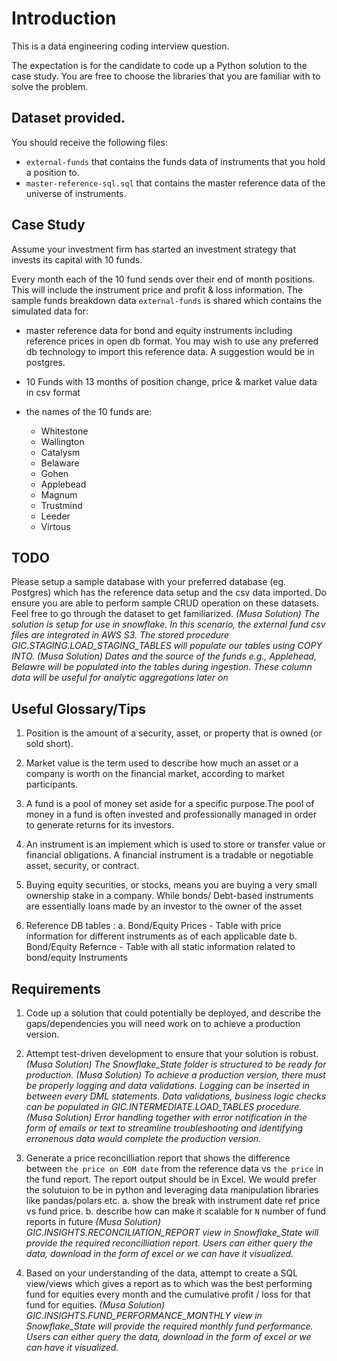 # Introduction

This is a data engineering coding interview question.

The expectation is for the candidate to code up a Python solution to the case study. You are free to choose the libraries that you are familiar with to solve the problem.


## Dataset provided.

You should receive the following files:
- `external-funds` that contains the funds data of instruments that you hold a position to.
- `master-reference-sql.sql` that contains the master reference data of the universe of instruments.


## Case Study

Assume your investment firm has started an investment strategy that invests its capital with 10 funds.

Every month each of the 10 fund sends over their end of month positions. This will include the instrument price and profit & loss information. The sample funds breakdown data `external-funds` is shared which contains the simulated data for:

- master reference data for bond and equity instruments including reference prices in open db format. You may wish to use any preferred db technology to import this reference data. A suggestion would be in postgres.
- 10 Funds with 13 months of position change, price & market value data in csv format
- the names of the 10 funds are:

	- Whitestone
	- Wallington
	- Catalysm
	- Belaware
	- Gohen
	- Applebead
	- Magnum
	- Trustmind
	- Leeder
	- Virtous

## TODO

Please setup a sample database with your preferred database (eg. Postgres) which has the reference data setup and the csv data imported. Do ensure you are able to perform sample CRUD operation on these datasets. Feel free to go through the dataset to get familiarized.
*(Musa Solution) The solution is setup for use in snowflake. In this scenario, the external fund csv files are integrated in AWS S3. The stored procedure GIC.STAGING.LOAD_STAGING_TABLES will populate our tables using COPY INTO.*
*(Musa Solution) Dates and the source of the funds e.g., Applehead, Belawre will be populated into the tables during ingestion. These column data will be useful for analytic aggregations later on*

## Useful Glossary/Tips

1. Position is the amount of a security, asset, or property that is owned (or sold short).

2. Market value is the term used to describe how much an asset or a company is worth on the financial market, according to market participants.

3. A fund is a pool of money set aside for a specific purpose.The pool of money in a fund is often invested and professionally managed in order to generate returns for its investors.

4. An instrument is an implement which is used to store or transfer value or financial obligations. A financial instrument is a tradable or negotiable asset, security, or contract.

5. Buying equity securities, or stocks, means you are buying a very small ownership stake in a company. While bonds/ Debt-based instruments are essentially loans made by an investor to the owner of the asset

6. Reference DB tables :
	a. Bond/Equity Prices - Table with price information for different instruments as of each applicable date
	b. Bond/Equity Refernce - Table with all static information related to bond/equity Instruments


## Requirements

1. Code up a solution that could potentially be deployed, and describe the gaps/dependencies you will need work on to achieve a production version.
2. Attempt test-driven development to ensure that your solution is robust.
*(Musa Solution) The Snowflake_State folder is structured to be ready for production.*
*(Musa Solution) To achieve a production version, there must be properly logging and data validations. Logging can be inserted in between every DML statements. Data validations, business logic checks can be populated in GIC.INTERMEDIATE.LOAD_TABLES procedure.*
*(Musa Solution) Error handling together with error notification in the form of emails or text to streamline troubleshooting and identifying erronenous data would complete the production version.*

3. Generate a price reconcilliation report that shows the difference between `the price on EOM date` from the reference data vs `the price` in the fund report. The report output should be in Excel. We would prefer the solutuion to be in python and leveraging data manipulation libraries like pandas/polars etc.
	a. show the break with instrument date ref price vs fund price.
	b. describe how can make it scalable for `N` number of fund reports in future
*(Musa Solution) GIC.INSIGHTS.RECONCILIATION_REPORT view in Snowflake_State will provide the required reconcilliation report. Users can either query the data, download in the form of excel or we can have it visualized.*

4. Based on your understanding of the data, attempt to create a SQL view/views which gives a report as to which was the best performing fund for equities every month and the cumulative profit / loss for that fund for equities.
*(Musa Solution) GIC.INSIGHTS.FUND_PERFORMANCE_MONTHLY view in Snowflake_State will provide the required monthly fund performance. Users can either query the data, download in the form of excel or we can have it visualized.*